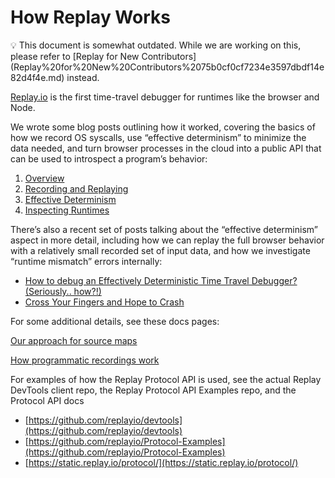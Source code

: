 # How Replay Works

<aside>
💡 This document is somewhat outdated. While we are working on this, please refer to [Replay for New Contributors](Replay%20for%20New%20Contributors%2075b0cf0cf7234e3597dbdf14e82d4f4e.md) instead.

</aside>

[Replay.io](http://Replay.io) is the first time-travel debugger for runtimes like the browser and Node.

We wrote some blog posts outlining how it worked, covering the basics of how we record OS syscalls, use “effective determinism” to minimize the data needed, and turn browser processes in the cloud into a public API that can be used to introspect a program’s behavior:

1. [Overview](https://medium.com/replay-io/how-replay-works-5c9c29580c58)
2. [Recording and Replaying](https://medium.com/replay-io/recording-and-replaying-d6102afee273)
3. [Effective Determinism](https://medium.com/replay-io/effective-determinism-54cc91f5693c)
4. [Inspecting Runtimes](https://medium.com/replay-io/inspecting-runtimes-caeca007a4b1)

There’s also a recent set of posts talking about the “effective determinism” aspect in more detail, including how we can replay the full browser behavior with a relatively small recorded set of input data, and how we investigate “runtime mismatch” errors internally:

- [How to debug an Effectively Deterministic Time Travel Debugger? (Seriously.. how?!)](https://medium.com/replay-io/how-to-debug-an-effectively-deterministic-time-travel-debugger-seriously-how-ba4d59965b7a)
- [Cross Your Fingers and Hope to Crash](https://medium.com/replay-io/cross-your-fingers-and-hope-to-crash-d13e648e5567)

For some additional details, see these docs pages:

[Our approach for source maps ](How%20Replay%20Works%202adcccaf8f7743f3967a70fbfcc72c4f/Our%20approach%20for%20source%20maps%201f5afb2cf5ad45a488369e65a821039d.md)

[How programmatic recordings work](How%20Replay%20Works%202adcccaf8f7743f3967a70fbfcc72c4f/How%20programmatic%20recordings%20work%2006310eae305742a497435a63fd6673fc.md)

For examples of how the Replay Protocol API is used, see the actual Replay DevTools client repo, the Replay Protocol API Examples repo, and the Protocol API docs

- [https://github.com/replayio/devtools](https://github.com/replayio/devtools)
- [https://github.com/replayio/Protocol-Examples](https://github.com/replayio/Protocol-Examples)
- [https://static.replay.io/protocol/](https://static.replay.io/protocol/)